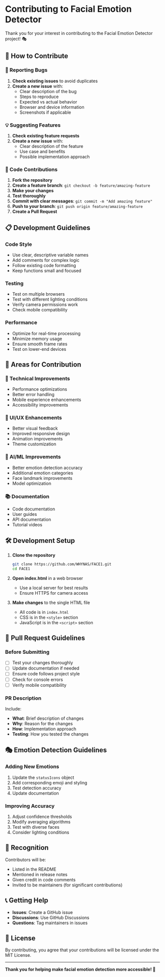 # Contributing to Facial Emotion Detector

Thank you for your interest in contributing to the Facial Emotion Detector project! 🎭

## 🚀 How to Contribute

### 🐛 Reporting Bugs

1. **Check existing issues** to avoid duplicates
2. **Create a new issue** with:
   - Clear description of the bug
   - Steps to reproduce
   - Expected vs actual behavior
   - Browser and device information
   - Screenshots if applicable

### 💡 Suggesting Features

1. **Check existing feature requests**
2. **Create a new issue** with:
   - Clear description of the feature
   - Use case and benefits
   - Possible implementation approach

### 🔧 Code Contributions

1. **Fork the repository**
2. **Create a feature branch**: `git checkout -b feature/amazing-feature`
3. **Make your changes**
4. **Test thoroughly**
5. **Commit with clear messages**: `git commit -m "Add amazing feature"`
6. **Push to your branch**: `git push origin feature/amazing-feature`
7. **Create a Pull Request**

## 📋 Development Guidelines

### Code Style
- Use clear, descriptive variable names
- Add comments for complex logic
- Follow existing code formatting
- Keep functions small and focused

### Testing
- Test on multiple browsers
- Test with different lighting conditions
- Verify camera permissions work
- Check mobile compatibility

### Performance
- Optimize for real-time processing
- Minimize memory usage
- Ensure smooth frame rates
- Test on lower-end devices

## 🎯 Areas for Contribution

### 🔧 Technical Improvements
- Performance optimizations
- Better error handling
- Mobile experience enhancements
- Accessibility improvements

### 🎨 UI/UX Enhancements
- Better visual feedback
- Improved responsive design
- Animation improvements
- Theme customization

### 🤖 AI/ML Improvements
- Better emotion detection accuracy
- Additional emotion categories
- Face landmark improvements
- Model optimization

### 📚 Documentation
- Code documentation
- User guides
- API documentation
- Tutorial videos

## 🛠️ Development Setup

1. **Clone the repository**
   ```bash
   git clone https://github.com/WHYNAS/FACE1.git
   cd FACE1
   ```

2. **Open index.html** in a web browser
   - Use a local server for best results
   - Ensure HTTPS for camera access

3. **Make changes** to the single HTML file
   - All code is in `index.html`
   - CSS is in the `<style>` section
   - JavaScript is in the `<script>` section

## 📝 Pull Request Guidelines

### Before Submitting
- [ ] Test your changes thoroughly
- [ ] Update documentation if needed
- [ ] Ensure code follows project style
- [ ] Check for console errors
- [ ] Verify mobile compatibility

### PR Description
Include:
- **What**: Brief description of changes
- **Why**: Reason for the changes
- **How**: Implementation approach
- **Testing**: How you tested the changes

## 🎭 Emotion Detection Guidelines

### Adding New Emotions
1. Update the `statusIcons` object
2. Add corresponding emoji and styling
3. Test detection accuracy
4. Update documentation

### Improving Accuracy
1. Adjust confidence thresholds
2. Modify averaging algorithms
3. Test with diverse faces
4. Consider lighting conditions

## 🌟 Recognition

Contributors will be:
- Listed in the README
- Mentioned in release notes
- Given credit in code comments
- Invited to be maintainers (for significant contributions)

## 📞 Getting Help

- **Issues**: Create a GitHub issue
- **Discussions**: Use GitHub Discussions
- **Questions**: Tag maintainers in issues

## 📄 License

By contributing, you agree that your contributions will be licensed under the MIT License.

---

**Thank you for helping make facial emotion detection more accessible! 🙏**
